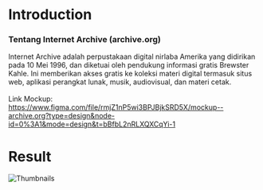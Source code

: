 # Introduction
### Tentang Internet Archive (archive.org)
Internet Archive adalah perpustakaan digital nirlaba Amerika yang didirikan pada 10 Mei 1996, dan diketuai oleh pendukung informasi gratis Brewster Kahle. Ini memberikan akses gratis ke koleksi materi digital termasuk situs web, aplikasi perangkat lunak, musik, audiovisual, dan materi cetak.<br>
<br>
Link Mockup:
https://www.figma.com/file/rmjZ1nP5wi3BPJBjkSRD5X/mockup--archive.org?type=design&node-id=0%3A1&mode=design&t=bBfbL2nRLXQXCqYi-1
<br>

# Result
![Thumbnails](https://github.com/iamrazes/mockup-archive.org/assets/71701718/7a7956b4-623a-41f7-a38d-53ab9b9bbf25)
